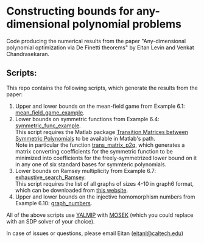 # Constructing bounds for any-dimensional polynomial problems
Code producing the numerical results from the paper "Any-dimensional polynomial optimization via De Finetti theorems" by Eitan Levin and Venkat Chandrasekaran.

## Scripts:
This repo contains the following scripts, which generate the results from the paper:
1. Upper and lower bounds on the mean-field game from Example 6.1: [mean_field_game_example](https://github.com/eitangl/anyDimPolyOpt/blob/main/mean_field_game_example.m).
2. Lower bounds on symmetric functions from Example 6.4: [symmetric_func_example](https://github.com/eitangl/anyDimPolyOpt/blob/main/symmetric_func_example.m).  
This script requires the Matlab package [Transition Matrices between Symmetric Polynomials](https://www.mathworks.com/matlabcentral/fileexchange/136299-transition-matrices-between-symmetric-polynomials) to be available in Matlab's path.  
Note in particular the function [trans_matrix_p2q](https://github.com/eitangl/anyDimPolyOpt/blob/main/trans_matrix_p2q.m), which generates a matrix converting coefficients for the symmetric function to be minimized into coefficients for the freely-symmetrized lower bound on it in any one of six standard bases for symmteric polynomials.
3. Lower bounds on Ramsey multiplicity from Example 6.7: [exhaustive_search_Ramsey](https://github.com/eitangl/anyDimPolyOpt/blob/main/exhaustive_search_Ramsey.m).  
This script requires the list of all graphs of sizes 4-10 in graph6 format, which can be downloaded from [this website](https://users.cecs.anu.edu.au/~bdm/data/graphs.html).
4. Upper and lower bounds on the injective homomorphism numbers from Example 6.10: [graph_numbers](https://github.com/eitangl/anyDimPolyOpt/blob/main/graph_numbers.m).

All of the above scripts use [YALMIP](https://yalmip.github.io/download/) with [MOSEK](https://www.mosek.com/downloads/) (which you could replace with an SDP solver of your choice).

In case of issues or questions, please email Eitan (eitanl@caltech.edu)
